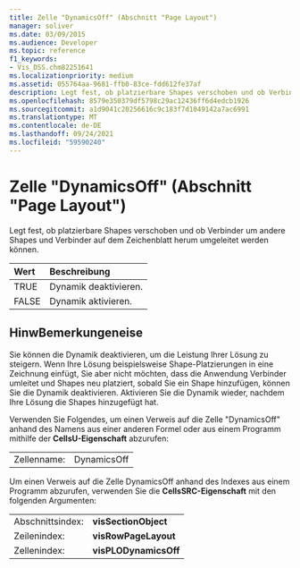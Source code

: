 ```yaml
---
title: Zelle "DynamicsOff" (Abschnitt "Page Layout")
manager: soliver
ms.date: 03/09/2015
ms.audience: Developer
ms.topic: reference
f1_keywords:
- Vis_DSS.chm82251641
ms.localizationpriority: medium
ms.assetid: 055764aa-9681-ffb0-83ce-fdd612fe37af
description: Legt fest, ob platzierbare Shapes verschoben und ob Verbinder um andere Shapes und Verbinder auf dem Zeichenblatt herum umgeleitet werden können.
ms.openlocfilehash: 8579e350379df5798c29ac12436ff6d4edcb1926
ms.sourcegitcommit: a1d9041c20256616c9c183f7d1049142a7ac6991
ms.translationtype: MT
ms.contentlocale: de-DE
ms.lasthandoff: 09/24/2021
ms.locfileid: "59590240"
---
```

# <a name="dynamicsoff-cell-page-layout-section"></a>Zelle "DynamicsOff" (Abschnitt "Page Layout")

Legt fest, ob platzierbare Shapes verschoben und ob Verbinder um andere Shapes und Verbinder auf dem Zeichenblatt herum umgeleitet werden können.
  
|**Wert**|**Beschreibung**|
|:-----|:-----|
| TRUE  <br/> | Dynamik deaktivieren.  <br/> |
| FALSE  <br/> | Dynamik aktivieren.  <br/> |
   
## <a name="remarks"></a>HinwBemerkungeneise

Sie können die Dynamik deaktivieren, um die Leistung Ihrer Lösung zu steigern. Wenn Ihre Lösung beispielsweise Shape-Platzierungen in eine Zeichnung einfügt, Sie aber nicht möchten, dass die Anwendung Verbinder umleitet und Shapes neu platziert, sobald Sie ein Shape hinzufügen, können Sie die Dynamik deaktivieren. Aktivieren Sie die Dynamik wieder, nachdem Ihre Lösung die Shapes hinzugefügt hat.
  
Verwenden Sie Folgendes, um einen Verweis auf die Zelle "DynamicsOff" anhand des Namens aus einer anderen Formel oder aus einem Programm mithilfe der **CellsU-Eigenschaft** abzurufen: 
  
|||
|:-----|:-----|
| Zellenname:  <br/> | DynamicsOff  <br/> |
   
Um einen Verweis auf die Zelle DynamicsOff anhand des Indexes aus einem Programm abzurufen, verwenden Sie die **CellsSRC-Eigenschaft** mit den folgenden Argumenten: 
  
|||
|:-----|:-----|
| Abschnittsindex:  <br/> |**visSectionObject** <br/> |
| Zeilenindex:  <br/> |**visRowPageLayout** <br/> |
| Zellenindex:  <br/> |**visPLODynamicsOff** <br/> |
   

